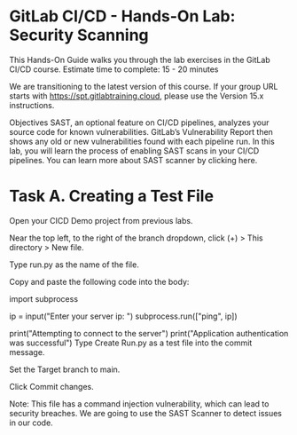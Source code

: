 # GitLab CI/CD - Hands-On Lab: Security Scanning
This Hands-On Guide walks you through the lab exercises in the GitLab CI/CD course.
Estimate time to complete: 15 - 20 minutes

We are transitioning to the latest version of this course. If your group URL starts with https://spt.gitlabtraining.cloud, please use the Version 15.x instructions.

Objectives
SAST, an optional feature on CI/CD pipelines, analyzes your source code for known vulnerabilities. GitLab’s Vulnerability Report then shows any old or new vulnerabilities found with each pipeline run. In this lab, you will learn the process of enabling SAST scans in your CI/CD pipelines. You can learn more about SAST scanner by clicking here.


# Task A. Creating a Test File
Open your CICD Demo project from previous labs.

Near the top left, to the right of the branch dropdown, click (+) > This directory > New file.

Type run.py as the name of the file.

Copy and paste the following code into the body:

import subprocess

ip = input("Enter your server ip: ")
subprocess.run(["ping", ip])

print("Attempting to connect to the server")
print("Application authentication was successful")
Type Create Run.py as a test file into the commit message.

Set the Target branch to main.

Click Commit changes.

Note: This file has a command injection vulnerability, which can lead to security breaches. We are going to use the SAST Scanner to detect issues in our code.



